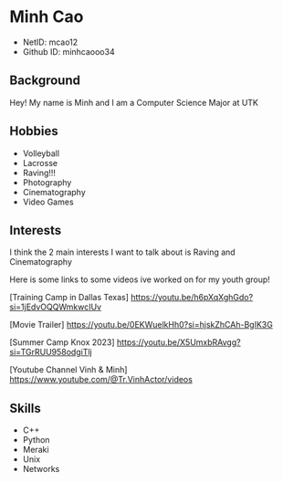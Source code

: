# Minh Cao
* NetID: mcao12
* Github ID: minhcaooo34

## Background
Hey! My name is Minh and I am a Computer Science Major at UTK

## Hobbies
* Volleyball
* Lacrosse
* Raving!!!
* Photography
* Cinematography
* Video Games

## Interests
I think the 2 main interests I want to talk about is Raving and Cinematography

Here is some links to some videos ive worked on for my youth group!

[Training Camp in Dallas Texas] https://youtu.be/h6pXqXghGdo?si=1jEdvOQQWmkwcIUv 

[Movie Trailer] https://youtu.be/0EKWuelkHh0?si=hjskZhCAh-BgIK3G

[Summer Camp Knox 2023] https://youtu.be/X5UmxbRAvgg?si=TGrRUU958odgiTlj

[Youtube Channel Vinh & Minh] https://www.youtube.com/@Tr.VinhActor/videos

## Skills
* C++
* Python
* Meraki
* Unix
* Networks
